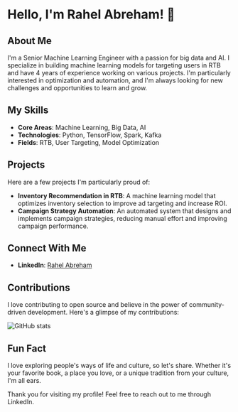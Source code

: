 # Hello, I'm Rahel Abreham! 👋

## About Me
I'm a Senior Machine Learning Engineer with a passion for big data and AI. I specialize in building machine learning models for targeting users in RTB and have 4 years of experience working on various projects. I'm particularly interested in optimization and automation, and I'm always looking for new challenges and opportunities to learn and grow.

## My Skills
- **Core Areas**: Machine Learning, Big Data, AI
- **Technologies**: Python, TensorFlow, Spark, Kafka
- **Fields**: RTB, User Targeting, Model Optimization

## Projects
Here are a few projects I'm particularly proud of:

- **Inventory Recommendation in RTB**: A machine learning model that optimizes inventory selection to improve ad targeting and increase ROI.
- **Campaign Strategy Automation**: An automated system that designs and implements campaign strategies, reducing manual effort and improving campaign performance.

## Connect With Me
- **LinkedIn**: [Rahel Abreham](https://www.linkedin.com/in/rahel-abreham-59a29a191/)

## Contributions
I love contributing to open source and believe in the power of community-driven development. Here's a glimpse of my contributions:

![GitHub stats](https://github-readme-stats.vercel.app/api?username=RahelWg&show_icons=true)

## Fun Fact
I love exploring people's ways of life and culture, so let's share. Whether it's your favorite book, a place you love, or a unique tradition from your culture, I'm all ears.

Thank you for visiting my profile! Feel free to reach out to me through LinkedIn.
